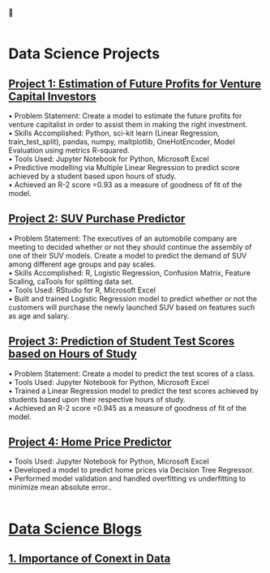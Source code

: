   👋 <br />
<br />

# Data Science Projects
## [Project 1: Estimation of Future Profits for Venture Capital Investors](https://github.com/osamayusufhassan/VC_profit_estimator_multiple_linear_regression)
• Problem Statement: Create a model to estimate the future profits for venture capitalist in order to assist them in making the right investment.<br />
•	Skills Accomplished: Python, sci-kit learn (Linear Regression, train_test_split), pandas, numpy, maltplotlib, OneHotEncoder, Model Evaluation using metrics R-squared.<br />
•	Tools Used: Jupyter Notebook for Python, Microsoft Excel<br />
• Predictive modelling via Multiple Linear Regression to predict score achieved by a student based upon hours of study.<br />
•	Achieved an R-2 score =0.93 as a measure of goodness of fit of the model.
<br />
## [Project 2: SUV Purchase Predictor](https://github.com/osamayusufhassan/SUV-purchase-prediction-logistic-regression)
• Problem Statement: The executives of an automobile company are meeting to decided whether or not they should continue the assembly of one of their SUV models. Create a model to predict the demand of SUV among  different age groups and pay scales.<br />
•	Skills Accomplished: R, Logistic Regression, Confusion Matrix, Feature Scaling, caTools for splitting data set.<br />
•	Tools Used: RStudio for R, Microsoft Excel<br />
•	Built and trained Logistic Regression model to predict whether or not the customers will purchase the newly launched SUV based on features such as age and salary.<br />
## [Project 3: Prediction of Student Test Scores based on Hours of Study](https://github.com/osamayusufhassan/Linear-Regression-hours-vs-scores)
• Problem Statement: Create a model to predict the test scores of a class.<br />
•	Tools Used: Jupyter Notebook for Python, Microsoft Excel<br />
• Trained a Linear Regression model to predict the test scores achieved by students based upon their respective hours of study.<br />
•	Achieved an R-2 score =0.945 as a measure of goodness of fit of the model.
<br />
## [Project 4: Home Price Predictor](https://github.com/osamayusufhassan/Decision_tree_regressor_price_predictor)
•	Tools Used: Jupyter Notebook for Python, Microsoft Excel<br />
• Developed a model to predict home prices via Decision Tree Regressor.<br />
• Performed model validation and handled overfitting vs underfitting to minimize mean absolute error..<br />
<br />


# [Data Science Blogs](https://osamayusufhassan.medium.com/) 
## [1. Importance of Conext in Data](https://osamayusufhassan.medium.com/importance-of-context-in-data-18d438822ffc)<br />
<br />




<!--
**osamayusufhassan/osamayusufhassan** is a ✨ _special_ ✨ repository because its `README.md` (this file) appears on your GitHub profile.

Here are some ideas to get you started:

- 🔭 I’m currently working on ...
- 🌱 I’m currently learning ...
- 👯 I’m looking to collaborate on ...
- 🤔 I’m looking for help with ...
- 💬 Ask me about ...
- 📫 How to reach me: ...
- 😄 Pronouns: ...
- ⚡ Fun fact: ...
-->
